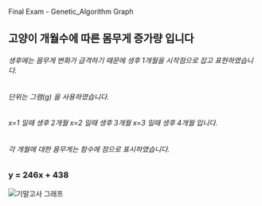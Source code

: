 Final Exam - Genetic_Algorithm Graph



## 고양이 개월수에 따른 몸무게 증가량 입니다

###### 생후에는 몸무게 변화가 급격하기 때문에 생후 1개월을 시작점으로 잡고 표현하였습니다.

###### 단위는 그램(g) 을 사용하였습니다.



###### x=1 일때 생후 2개월 x=2 일때 생후 3개월 x=3 일때 생후 4개월 입니다.

###### 각 개월에 대한 몸무게는 함수에 점으로 표시하였습니다.

### y = 246x + 438

![기말고사 그래프](https://user-images.githubusercontent.com/62889339/85838905-3696f000-b7d5-11ea-82ec-7c09bb206a23.png)